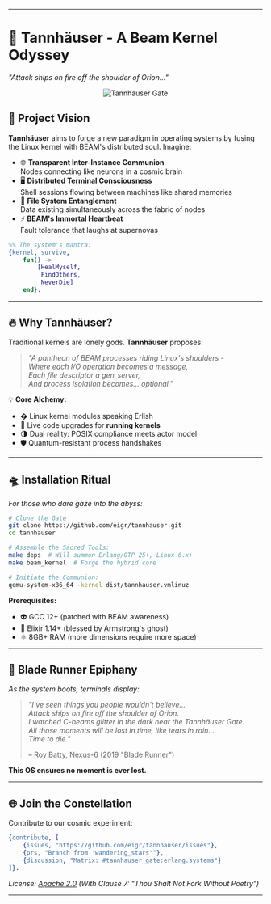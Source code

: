 
---

# 🚀 Tannhäuser - A Beam Kernel Odyssey  
*"Attack ships on fire off the shoulder of Orion..."*

<p align="center">
  <img src="https://img.icons8.com/color/96/000000/rocket--v1.png" alt="Tannhauser Gate"/>
</p>

## 🌌 **Project Vision**  
**Tannhäuser** aims to forge a new paradigm in operating systems by fusing the Linux kernel with BEAM's distributed soul. Imagine:  

- 🌐 **Transparent Inter-Instance Communion**  
  Nodes connecting like neurons in a cosmic brain  
- 🖥️ **Distributed Terminal Consciousness**  
  Shell sessions flowing between machines like shared memories  
- 📂 **File System Entanglement**  
  Data existing simultaneously across the fabric of nodes  
- ⚡ **BEAM's Immortal Heartbeat**  
  Fault tolerance that laughs at supernovas  

```erlang
%% The system's mantra:
{kernel, survive, 
    fun() -> 
        [HealMyself, 
         FindOthers, 
         NeverDie] 
    end}.
```

---

## 🔥 **Why Tannhäuser?**  
Traditional kernels are lonely gods. **Tannhäuser** proposes:  

> *"A pantheon of BEAM processes riding Linux's shoulders -  
> Where each I/O operation becomes a message,  
> Each file descriptor a gen_server,  
> And process isolation becomes... optional."*  

💡 **Core Alchemy:**  
- � Linux kernel modules speaking Erlish  
- 🔄 Live code upgrades for **running kernels**  
- 🌗 Dual reality: POSIX compliance meets actor model  
- 🛡️ Quantum-resistant process handshakes  

---

## 🛸 **Installation Ritual**  
*For those who dare gaze into the abyss:*

```bash
# Clone the Gate
git clone https://github.com/eigr/tannhauser.git
cd tannhauser

# Assemble the Sacred Tools:
make deps  # Will summon Erlang/OTP 25+, Linux 6.x+ 
make beam_kernel  # Forge the hybrid core

# Initiate the Communion:
qemu-system-x86_64 -kernel dist/tannhauser.vmlinuz
```

**Prerequisites:**  
- 👽 GCC 12+ (patched with BEAM awareness)  
- 🔮 Elixir 1.14+ (blessed by Armstrong's ghost)  
- ⚛️ 8GB+ RAM (more dimensions require more space)  

---

## 🌠 **Blade Runner Epiphany**  
*As the system boots, terminals display:*

> *"I've seen things you people wouldn't believe...  
> Attack ships on fire off the shoulder of Orion.  
> I watched C-beams glitter in the dark near the Tannhäuser Gate.  
> All those moments will be lost in time, like tears in rain...  
> Time to die."*  
>   
> – Roy Batty, Nexus-6 (2019 "Blade Runner")  

**This OS ensures no moment is ever lost.**  

---

## 🌐 **Join the Constellation**  
Contribute to our cosmic experiment:  
```erlang
{contribute, [
    {issues, "https://github.com/eigr/tannhauser/issues"},
    {prs, "Branch from 'wandering_stars'"},
    {discussion, "Matrix: #tannhauser_gate:erlang.systems"}
]}.
```

*License: [Apache 2.0](LICENSE) (With Clause 7: "Thou Shalt Not Fork Without Poetry")*  

---
